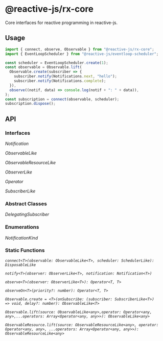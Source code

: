 # @reactive-js/rx-core

Core interfaces for reactive programming in reactive-js.

## Usage

```typescript
import { connect, observe, Observable } from "@reactive-js/rx-core";
import { EventLoopScheduler } from "@reactive-js/eventloop-scheduler";

const scheduler = EventLoopScheduler.create(1);
const observable = Observable.lift(
  Observable.create(subscriber => {
    subscriber.notify(Notifications.next, "hello");
    subscriber.notify(Notifications.complete);
  }),
  observe((notif, data) => console.log(notif + ": " + data)),
);
const subscription = connect(observable, scheduler);
subscription.dispose();
```

## API

### Interfaces

*Notification*

*ObservableLike*

*ObservableResourceLike*

*ObserverLike*

*Operator*

*SubscriberLike*

### Abstract Classes

*DelegatingSubscriber*

### Enumerations

*NotificationKind*

### Static Functions

*`connect<T>(observable: ObservableLike<T>, scheduler: SchedulerLike): DisposableLike`*

*`notify<T>(observer: ObserverLike<T>, notification: Notification<T>)`*

*`observe<T>(observer: ObserverLike<T>): Operator<T, T>`*

*`observeOn<T>(priority?: number): Operator<T, T>`*

*`Observable.create = <T>(onSubscribe: (subscriber: SubscriberLike<T>) => void, delay?: number): ObservableLike<T>`*

*`Observable.lift(source: ObservableLike<any>,operator: Operator<any, any>,...operators: Array<Operator<any, any>>): ObservableLike<any>`*

*`ObservableResource.lift(source: ObservableResourceLike<any>, operator: Operator<any, any>, ...operators: Array<Operator<any, any>>): ObservableResourceLike<any>`*
